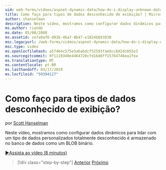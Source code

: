 ```yaml
---
uid: web-forms/videos/aspnet-dynamic-data/how-do-i-display-unknown-datatypes
title: Como faço para tipos de dados desconhecido de exibição? | Microsoft Docs
author: shanselman
description: Neste vídeo, mostramos como configurar dados dinâmicos para lidar com um tipo de dados personalizados totalmente desconhecido é armazenado no banco de dados como um BLOB binário.
ms.author: riande
ms.date: 05/08/2008
ms.assetid: ce7a9af6-d01b-46a7-8b47-e1024b693830
msc.legacyurl: /web-forms/videos/aspnet-dynamic-data/how-do-i-display-unknown-datatypes
msc.type: video
ms.openlocfilehash: a57464c575e5ababdcf52593fae0cc6d2dc055e3
ms.sourcegitcommit: 0f1119340e4464720cfd16d0ff15764746ea1fea
ms.translationtype: MT
ms.contentlocale: pt-BR
ms.lasthandoff: 04/17/2019
ms.locfileid: "59394127"
---
```

# <a name="how-do-i-display-unknown-datatypes"></a>Como faço para tipos de dados desconhecido de exibição?

por [Scott Hanselman](https://github.com/shanselman)

Neste vídeo, mostramos como configurar dados dinâmicos para lidar com um tipo de dados personalizados totalmente desconhecido é armazenado no banco de dados como um BLOB binário.

[&#9654;Assista ao vídeo (8 minutos)](https://channel9.msdn.com/Blogs/ASP-NET-Site-Videos/how-do-i-display-unknown-datatypes)

> [!div class="step-by-step"]
> [Anterior](how-do-i-make-custom-pages.md)
> [Próximo](how-do-i-use-a-dynamiccontrol-in-listview-and-detailsview-controls.md)
